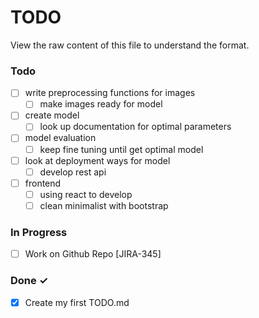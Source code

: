 # TODO


View the raw content of this file to understand the format.

### Todo

- [ ] write preprocessing functions for images
  - [ ] make images ready for model
- [ ] create model
  - [ ] look up documentation for optimal parameters
- [ ] model evaluation
  - [ ] keep fine tuning until get optimal model
- [ ] look at deployment ways for model
  - [ ] develop rest api
- [ ] frontend
  - [ ] using react to develop
  - [ ] clean minimalist with bootstrap

### In Progress

- [ ] Work on Github Repo [JIRA-345]  

### Done ✓

- [x] Create my first TODO.md  